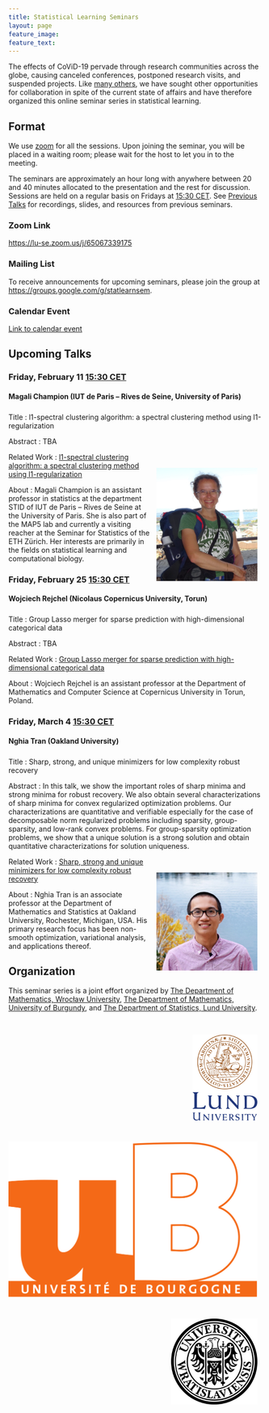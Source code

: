 ```yaml
---
title: Statistical Learning Seminars
layout: page
feature_image:
feature_text:
---
```


<style>
    img {margin: 1.5ex; float: right; align: right; padding-top: 2.5ex;}
    h4 {margin-bottom: 0.5ex; padding-bottom: 1.3ex;}
</style>

The effects of CoViD-19 pervade through research communities across the
globe, causing canceled conferences, postponed research visits, and suspended
projects. Like [many others](/links), we have sought other opportunities for
collaboration in spite of the current state of affairs and have therefore
organized this online seminar series in statistical learning.

## Format

We use [zoom](https://zoom.us/) for all the sessions. Upon joining the seminar,
you will be placed in a waiting room; please wait for the host to let you in to
the meeting.

The seminars are approximately an hour long with anywhere between 20 and 40
minutes allocated to the presentation and the rest for discussion. Sessions
are held on a regular basis on Fridays at [15:30
CET](https://www.thetimezoneconverter.com/?t=15%3A30%20pm&tz=Stockholm&). See
[Previous Talks](/previous-talks) for recordings, slides, and resources from
previous seminars.

### Zoom Link

<https://lu-se.zoom.us/j/65067339175>

### Mailing List

To receive announcements for upcoming seminars, please join the group at
<https://groups.google.com/g/statlearnsem>.

### Calendar Event

[Link to calendar event](https://lu-se.zoom.us/meeting/u5Etce6rrTIrHdGmDxIUKT33_HsILcrt6Tui/ics?icsToken=98tyKu-trj0tGdecsR6CR_MMAo_oKOnztlhcgqd6kTv9KhV4VlClCcpRG558AsyG)

## Upcoming Talks

### Friday, February 11 [15:30 CET][tz]

#### Magali Champion (IUT de Paris – Rives de Seine, University of Paris)

Title
: l1-spectral clustering algorithm: a spectral clustering method using
l1-regularization

Abstract
: TBA

<img src="/assets/pictures/megali-champion.jpg" align="right" width="200px">

Related Work
: [l1-spectral clustering algorithm: a spectral clustering method using
l1-regularization](https://hal.archives-ouvertes.fr/hal-03095805/document)

About
: Magali Champion is an assistant professor in statistics at the
department STID of IUT de Paris – Rives de Seine at the University of Paris.
She is also part of the MAP5 lab and currently a visiting reacher
at the Seminar for Statistics of the ETH Zürich. Her interests are 
primarily in the fields on statistical learning
and computational biology.

### Friday, February 25 [15:30 CET][tz]

#### Wojciech Rejchel (Nicolaus Copernicus University, Torun)

Title
: Group Lasso merger for sparse prediction with high-dimensional categorical
data

Abstract
: TBA

Related Work
: [Group Lasso merger for sparse prediction with high-dimensional categorical
data](https://arxiv.org/abs/2112.11114)

<!-- <img src="/assets/profilepic-nghia-tran.png" align="right" width="200px"> -->

About
: Wojciech Rejchel is an assistant professor at the Department of
Mathematics and Computer Science at Copernicus University in Torun, Poland.

### Friday, March 4 [15:30 CET][tz]

#### Nghia Tran (Oakland University)

Title
: Sharp, strong, and unique minimizers for low complexity robust recovery

Abstract
: In this talk, we show the important roles of sharp minima and
strong minima for robust recovery. We also obtain several characterizations
of sharp minima for convex regularized optimization problems. Our
characterizations are quantitative and verifiable especially for the case
of decomposable norm regularized problems including sparsity,
group-sparsity, and low-rank convex problems. For group-sparsity
optimization problems, we show that a unique solution is a strong solution
and obtain quantitative characterizations for solution uniqueness.

<img src="/assets/profilepic-nghia-tran.png" align="right" width="200px">

Related Work
: [Sharp, strong and unique minimizers
for low complexity robust recovery](https://arxiv.org/abs/2111.05444)

About
: Nghia Tran is an associate professor at the Department of Mathematics
and Statistics at Oakland University, Rochester, Michigan, USA. His primary
research focus has been non-smooth optimization, variational analysis, and
applications thereof.


[tz]: https://www.thetimezoneconverter.com/?t=15%3A30%20pm&tz=Stockholm&

## Organization

This seminar series is a joint effort organized by
[The Department of Mathematics, Wrocław University](https://www.math.uni.wroc.pl),
[The Department of Mathematics, University of Burgundy](https://math.u-bourgogne.fr/), and
[The Department of Statistics, Lund University](https://stat.lu.se).

<div class="row">
  <div class="column">
    <img src="assets/logo-lu.svg" alt="Lund University" style="height:170px">
  </div>
  <div class="column">
    <img src="assets/logo-burgundy.png" alt="University of Burgundy" style="width:auto height:170px">
  </div>
  <div class="column">
    <img src="assets/logo-wroclaw.svg" alt="Wroclaw University" style="height:170px">
  </div>
</div>

